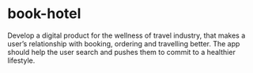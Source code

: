 # book-hotel
Develop a digital product for the wellness of travel industry, that makes a user’s relationship with booking, ordering and travelling better. 
The app should help the user search and pushes them to commit to a healthier lifestyle.
